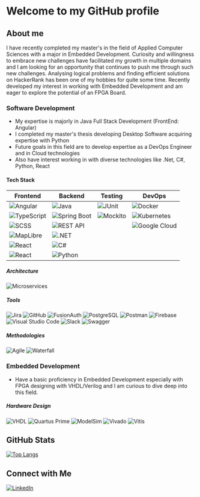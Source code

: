 
# Welcome to my GitHub profile

## About me
I have recently completed my master's in the field of Applied Computer Sciences with a major in Embedded Development. Curiosity and willingness to embrace new challenges have facilitated my growth in multiple domains and I am looking for an opportunity that continues to push me through such new challenges. Analysing logical problems and finding efficient solutions on HackerRank has been one of my hobbies for quite some time. Recently developed my interest in working with Embedded Development and am eager to explore the potential of an FPGA Board. 

### Software Development
- My expertise is majorly in Java Full Stack Development (FrontEnd: Angular)
- I completed my master's thesis developing Desktop Software acquiring expertise with Python
- Future goals in this field are to develop expertise as a DevOps Engineer and in Cloud technologies
- Also have interest working in with diverse technologies like .Net, C#, Python, React

<!--






-->
#### Tech Stack

| **Frontend**                                                                                               | **Backend**                                                                                                     | **Testing**                                                                                     | **DevOps**
|------------------------------------------------------------------------------------------------------------|-----------------------------------------------------------------------------------------------------------------|-------------------------------------------------------------------------------------------------|------------------------------------------------------------------------------------------------------------------|
| ![Angular](https://img.shields.io/badge/Angular-15-DD0031?style=flat&logo=angular&logoColor=white)         | ![Java](https://img.shields.io/badge/Java-007396?style=flat&logo=java&logoColor=white)                          | ![JUnit](https://img.shields.io/badge/JUnit-25A162?style=flat&logo=junit5&logoColor=white)      |  ![Docker](https://img.shields.io/badge/Docker-2496ED?style=flat&logo=docker&logoColor=white)                    |
| ![TypeScript](https://img.shields.io/badge/TypeScript-3178C6?style=flat&logo=typescript&logoColor=white)   | ![Spring Boot](https://img.shields.io/badge/Spring%20Boot-6DB33F?style=flat&logo=spring-boot&logoColor=white)   | ![Mockito](https://img.shields.io/badge/Mockito-25A162?style=flat&logo=mockito&logoColor=white) |  ![Kubernetes](https://img.shields.io/badge/Kubernetes-326CE5?style=flat&logo=kubernetes&logoColor=white)        |
| ![SCSS](https://img.shields.io/badge/SCSS-CC6699?style=flat&logo=sass&logoColor=white)                     | ![REST API](https://img.shields.io/badge/REST%20API-005571?style=flat&logo=rest&logoColor=white)                |                                                                                                 |  ![Google Cloud](https://img.shields.io/badge/Google%20Cloud-4285F4?style=flat&logo=google-cloud&logoColor=white)|
| ![MapLibre](https://img.shields.io/badge/MapLibre-0088CC?style=flat&logo=maplibre&logoColor=white)         | ![.NET](https://img.shields.io/badge/.NET-512BD4?style=flat&logo=.net&logoColor=white)                          |                                                                                                 
| ![React](https://img.shields.io/badge/React-React-61DAFB?style=flat&logo=react&logoColor=white)            | ![C#](https://img.shields.io/badge/C%23-239120?style=flat&logo=c-sharp&logoColor=white)                         |                                                                                                 
| ![React](https://img.shields.io/badge/React-React-61DAFB?style=flat&logo=react&logoColor=white)            | ![Python](https://img.shields.io/badge/Python-3776AB?style=flat&logo=python&logoColor=white)                    |                                                                                                 

##### Architecture

![Microservices](https://img.shields.io/badge/Microservices-000000?style=flat&logo=microservices&logoColor=white) 

##### Tools

![Jira](https://img.shields.io/badge/Jira-0052CC?style=flat&logo=jira&logoColor=white) 
![GitHub](https://img.shields.io/badge/GitHub-181717?style=flat&logo=github&logoColor=white) 
![FusionAuth](https://img.shields.io/badge/FusionAuth-DA2C43?style=flat&logo=fusionauth&logoColor=white) 
![PostgreSQL](https://img.shields.io/badge/PostgreSQL-336791?style=flat&logo=postgresql&logoColor=white) 
![Postman](https://img.shields.io/badge/Postman-FF6C37?style=flat&logo=postman&logoColor=white) 
![Firebase](https://img.shields.io/badge/Firebase-FFCA28?style=flat&logo=firebase&logoColor=white) 
![Visual Studio Code](https://img.shields.io/badge/Visual%20Studio%20Code-0078D4?style=flat&logo=visual-studio-code&logoColor=white) 
![Slack](https://img.shields.io/badge/Slack-4A154B?style=flat&logo=slack&logoColor=white) 
![Swagger](https://img.shields.io/badge/Swagger-85EA2D?style=flat&logo=swagger&logoColor=black) 

##### Methodologies

![Agile](https://img.shields.io/badge/Agile-FF6347?style=flat&logo=agile&logoColor=white) 
![Waterfall](https://img.shields.io/badge/Waterfall-0078D4?style=flat&logo=waterfall&logoColor=white) 

### Embedded Development
- Have a basic proficiency in Embedded Development especially with FPGA designing with VHDL/Verilog and I am curious to dive deep into this field.

##### Hardware Design

![VHDL](https://img.shields.io/badge/VHDL-003D6C?style=flat&logo=vhdl&logoColor=white) 
![Quartus Prime](https://img.shields.io/badge/Quartus%20Prime-009B77?style=flat&logo=intel&logoColor=white) 
![ModelSim](https://img.shields.io/badge/ModelSim%20-%23A4A4A4?style=flat&logo=intel&logoColor=white) 
![Vivado](https://img.shields.io/badge/Vivado-004B87?style=flat&logo=xilinx&logoColor=white) 
![Vitis](https://img.shields.io/badge/Vitis-0063D1?style=flat&logo=xilinx&logoColor=white) 

## GitHub Stats

[![Top Langs](https://github-readme-stats.vercel.app/api/top-langs/?username=sandeshgharge&layout=compact)](https://github.com/sandeshgharge)

## Connect with Me

[![LinkedIn](https://img.shields.io/badge/-LinkedIn-0077B5?style=flat&logo=linkedin&logoColor=white)](https://www.linkedin.com/in/sandesh-gharge-753182b6/)
